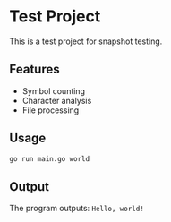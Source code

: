 # Test Project

This is a test project for snapshot testing.

## Features

- Symbol counting
- Character analysis
- File processing

## Usage

```bash
go run main.go world
```

## Output

The program outputs: `Hello, world!`